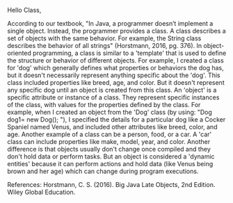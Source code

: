 Hello Class,

According to our textbook, "In Java, a programmer doesn’t implement a single object. Instead, the programmer provides a class. A class describes a set of objects with the same behavior. For example, the String class describes the behavior of all strings" (Horstmann, 2016, pg. 376). 
In object-oriented programming, a class is similar to a 'template' that is used to define the structure or behavior of different objects. For example, I created a class for 'dog' which generally defines what properties or behaviors the dog has, 
but it doesn't necessarily represent anything specific about the 'dog'. 
This class included properties like breed, age, and color. But it doesn't represent any specific dog until an object is created from this class. An 'object' is a specific attribute or instance of a class. They represent specific instances of the class, 
with values for the properties defined by the class. 
For example, when I created an object from the 'Dog' class (by using: "Dog dog1= new Dog(); "), I specified the details for a particular dog like a Cocker Spaniel named Venus, and included other attributes like breed, color, and age. 
Another example of a class can be a person, food, or a car. A 'car' class can include properties like make, model, year, and color. Another difference is that objects usually don't change once compiled and they don't hold data or perform tasks. 
But an object is considered a 'dynamic entities' because it can perform actions and hold data (like Venus being brown and her age) which can change during program executions.




References:
Horstmann, C. S. (2016).&nbsp;Big Java Late Objects, 2nd Edition. Wiley Global Education.
